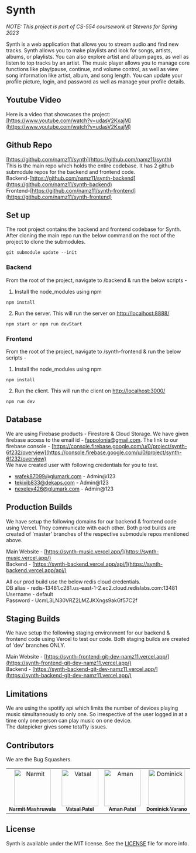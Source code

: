 # Synth

_NOTE: This project is part of CS-554 coursework at Stevens for Spring 2023_

Synth is a web application that allows you to stream audio and find new tracks. Synth allows you to make playlists and look for songs, artists, albums, or playlists. You can also explore artist and album pages, as well as listen to top tracks by an artist. The music player allows you to manage core functions like play/pause, continue, and volume control, as well as view song information like artist, album, and song length. You can update your profile picture, login, and password as well as manage your profile details.

## Youtube Video

Here is a video that showcases the project: [https://www.youtube.com/watch?v=udasV2KxajM](https://www.youtube.com/watch?v=udasV2KxajM)

## Github Repo

[https://github.com/namz11/synth](https://github.com/namz11/synth)
<br/>
This is the main repo which holds the entire codebase. It has 2 github submodule repos for the backend and frontend code.
<br/>
Backend-[https://github.com/namz11/synth-backend](https://github.com/namz11/synth-backend)
<br/>
Frontend-[https://github.com/namz11/synth-frontend](https://github.com/namz11/synth-frontend)

## Set up

The root project contains the backend and frontend codebase for Synth. After cloning the main repo run the below command on the root of the project to clone the submodules.

```
git submodule update --init
```

### Backend

From the root of the project, navigate to /backend & run the below scripts -

1. Install the node_modules using npm

```
npm install
```

2. Run the server. This will run the server on [http://localhost:8888/](http://localhost:8888/)

```
npm start or npm run devStart
```

### Frontend

From the root of the project, navigate to /synth-frontend & run the below scripts -

1. Install the node_modules using npm

```
npm install
```

2. Run the client. This will run the client on [http://localhost:3000/](http://localhost:3000/)

```
npm run dev
```

## Database

We are using Firebase products - Firestore & Cloud Storage. We have given firebase access to the email id - fappolonia@gmail.com. The link to our firebase console - [https://console.firebase.google.com/u/0/project/synth-6f232/overview](https://console.firebase.google.com/u/0/project/synth-6f232/overview)
<br />
We have created user with following credentials for you to test.

- wafek87099@glumark.com - Admin@123
- tekixib833@dekaps.com - Admin@123
- nexeley426@glumark.com - Admin@123

## Production Builds

We have setup the following domains for our backend & frontend code using Vercel. They communicate with each other. Both prod builds are created of 'master' branches of the respective submodule repos mentioned above.

Main Website - [https://synth-music.vercel.app/](https://synth-music.vercel.app/)
<br/>
Backend - [https://synth-backend.vercel.app/api/](https://synth-backend.vercel.app/api/)

All our prod build use the below redis cloud credentials.
<br/>
DB alias - redis-13481.c281.us-east-1-2.ec2.cloud.redislabs.com:13481
<br/>
Username - default
<br/>
Password - UcmL3LN30VRZ2LMZJKXngs9akGf57C2f

## Staging Builds

We have setup the following staging environment for our backend & frontend code using Vercel to test our code. Both staging builds are created of 'dev' branches ONLY.

Main Website - [https://synth-frontend-git-dev-namz11.vercel.app/](https://synth-frontend-git-dev-namz11.vercel.app/)
<br/>
Backend - [https://synth-backend-git-dev-namz11.vercel.app/](https://synth-backend-git-dev-namz11.vercel.app/)

## Limitations

We are using the spotify api which limits the number of devices playing music simultaneously to only one. So irrespective of the user logged in at a time only one person can play music on one device.
<br/>
The datepicker gives some tota11y issues.

## Contributors

We are the Bug Squashers.

<table>
  <tr>
    <td align="center"><a href="https://github.com/namz11"><img src="https://avatars.githubusercontent.com/u/14045632?v=4" width="100px;" alt="Narmit"/><br /><sub><b>Narmit Mashruwala</b></sub></a></td>
    <td align="center"><a href="https://github.com/iamvatsalpatel"><img src="https://avatars.githubusercontent.com/u/61371035?v=4" width="100px;" alt="Vatsal"/><br /><sub><b>Vatsal Patel</b></sub></a></td>
    <td align="center"><a href="https://github.com/amanP9"><img src="https://avatars.githubusercontent.com/u/83835770?v=4" width="100px;" alt="Aman"/><br /><sub><b>Aman Patel</b></sub></a></td>
    <td align="center"><a href="https://github.com/PaperPony"><img src="https://avatars.githubusercontent.com/u/46766544?v=4" width="100px;" alt="Dominick"/><br /><sub><b>Dominick Varano</b></sub></a></td>
  </tr>
</table>

## License

Synth is available under the MIT license. See the [LICENSE](LICENSE) file for more info.
